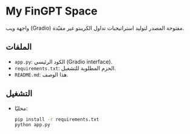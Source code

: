 # My FinGPT Space

واجهة ويب (Gradio) مفتوحة المصدر لتوليد استراتيجيات تداول الكريبتو غير مقيّدة.

## الملفات
- `app.py`: الكود الرئيسي (Gradio interface).
- `requirements.txt`: الحزم المطلوبة للتشغيل.
- `README.md`: هذا الوصف.

## التشغيل
- محليًا: 
  ```bash
  pip install -r requirements.txt
  python app.py
